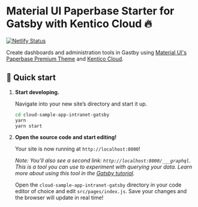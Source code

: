 # Material UI Paperbase Starter for Gatsby with Kentico Cloud 🔥

[![Netlify Status](https://api.netlify.com/api/v1/badges/b65b72e0-1499-415f-83c1-69cc9579d94e/deploy-status)](https://app.netlify.com/sites/cloud-sample-app-intranet-gatsby/deploys)

Create dashboards and administration tools in Gastby using [Material UI's](https://material-ui.com/) [Paperbase Premium Theme](https://github.com/mui-org/material-ui/tree/master/docs/src/pages/premium-themes/paperbase) and [Kentico Cloud](http://kenticocloud.com).

## 🚀 Quick start

1. **Start developing.**

    Navigate into your new site’s directory and start it up.

    ```sh
    cd cloud-sample-app-intranet-gatsby
    yarn
    yarn start
    ```

1. **Open the source code and start editing!**

    Your site is now running at `http://localhost:8000`!

    _Note: You'll also see a second link: _`http://localhost:8000/___graphql`_. This is a tool you can use to experiment with querying your data. Learn more about using this tool in the [Gatsby tutorial](https://www.gatsbyjs.org/tutorial/part-five/#introducing-graphiql)._

    Open the `cloud-sample-app-intranet-gatsby` directory in your code editor of choice and edit `src/pages/index.js`. Save your changes and the browser will update in real time!
